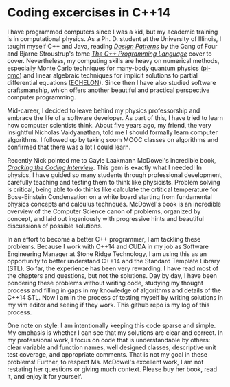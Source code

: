 # Coding excercises in C++14

I have programmed computers since I was a kid, but my academic training
is in computational physics. As a Ph. D. student at the University of
Illinois, I taught myself C++ and Java, reading 
[_Design Patterns_][gof]
by the Gang of Four and Bjarne Stroustrup's tome 
[_The C++ Programming Language_][stroustrup]
cover to cover. Nevertheless, my computing skills are heavy on numerical
methods, especially Monte Carlo techniques for many-body quantum physics 
([pi-qmc][piqmc]) and linear algebraic techniques for implicit 
solutions to partial differential equations ([ECHELON][echelon]). 
Since then I have also studied software craftsmanship, which offers 
another beautiful and practical perspective computer programming.

Mid-career, I decided to leave behind my physics professorship and
embrace the life of a software developer. As part of this, I have tried 
to learn how computer scientists think. About five years ago, my friend,
the very insightful Nicholas Vaidyanathan, told me I should formally learn 
computer algorithms. I followed up by taking soom MOOC classes on algorithms
and confirmed that there was a lot I could learn.

Recently Nick pointed me to Gayle Laakmann McDowel's incredible book, 
[_Cracking the Coding Interview_][mcdowell]. This gem is exactly what I needed! 
In physics, I have guided so many students through professional development,
carefully teaching and testing them to think like physicists. Problem
solving is critical, being able to do thinks like calculate the crtitical
temperature for Bose-Einstein Condensation on a white board starting from
fundamental physics concepts and calculus technques. McDowel's book is an
incredible overview of the Computer Science canon of problems, organized by
concept, and laid out ingeniously with progressive hints and beautiful 
discussions of possible solutions.

In an effort to become a better C++ programmer, I am tackling these problems.
Because I work with C++14 and CUDA in my job as Software Engineering
Manager at Stone Ridge Technology, I am using this as an opportunity to
better understand C++14 and the Standard Template Library (STL). So far, the
experience has been very rewarding. I have read most of the chapters
and questions, but not the solutions. Day by day, I have been pondering these
problems without writing code, studying my thought process and filling
in gaps in my knowledge of algorithms and details of the C++14 STL.
Now I am in the process of testing myself by writing solutions in my
vim editor and seeing if they work. This github repo is my log of this
process.

One note on style: I am intentionally keeping this code sparse and simple.
My emphasis is whether I can see that my solutions are clear and correct.
In my professional work, I focus on code that is understandable by others:
clear variable and function names, well designed classes, descriptive
unit test coverage, and appropriate comments. That is not my goal in these
problems! Further, to respect Ms. McDowel's excellent work, I am not
restating her questions or giving much context. Please buy her book, read it,
and enjoy it for yourself.


[stroustrup]: http://stroustrup.com/4th.html
[gof]: https://en.wikipedia.org/wiki/Design_Patterns
[piqmc]: https://github.com/phys-tools/pi-qmc
[echelon]: http://stoneridgetechnology.com/echelon
[mcdowell]: http://www.gayle.com/books/
